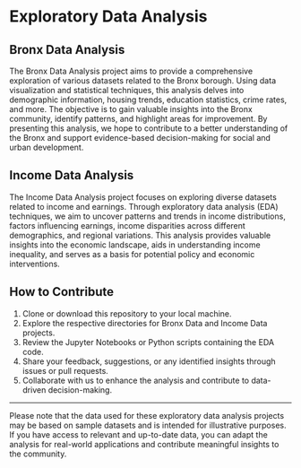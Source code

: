 # Exploratory Data Analysis

## Bronx Data Analysis
The Bronx Data Analysis project aims to provide a comprehensive exploration of various datasets related to the Bronx borough. Using data visualization and statistical techniques, this analysis delves into demographic information, housing trends, education statistics, crime rates, and more. The objective is to gain valuable insights into the Bronx community, identify patterns, and highlight areas for improvement. By presenting this analysis, we hope to contribute to a better understanding of the Bronx and support evidence-based decision-making for social and urban development.

## Income Data Analysis
The Income Data Analysis project focuses on exploring diverse datasets related to income and earnings. Through exploratory data analysis (EDA) techniques, we aim to uncover patterns and trends in income distributions, factors influencing earnings, income disparities across different demographics, and regional variations. This analysis provides valuable insights into the economic landscape, aids in understanding income inequality, and serves as a basis for potential policy and economic interventions.

## How to Contribute
1. Clone or download this repository to your local machine.
2. Explore the respective directories for Bronx Data and Income Data projects.
3. Review the Jupyter Notebooks or Python scripts containing the EDA code.
4. Share your feedback, suggestions, or any identified insights through issues or pull requests.
5. Collaborate with us to enhance the analysis and contribute to data-driven decision-making.

---
Please note that the data used for these exploratory data analysis projects may be based on sample datasets and is intended for illustrative purposes. If you have access to relevant and up-to-date data, you can adapt the analysis for real-world applications and contribute meaningful insights to the community.
